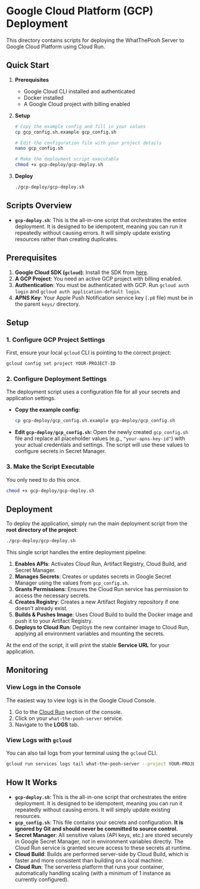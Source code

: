 # Google Cloud Platform (GCP) Deployment

This directory contains scripts for deploying the WhatThePooh Server to Google Cloud Platform using Cloud Run.

## Quick Start

1. **Prerequisites**
   - Google Cloud CLI installed and authenticated
   - Docker installed
   - A Google Cloud project with billing enabled

2. **Setup**
   ```bash
   # Copy the example config and fill in your values
   cp gcp_config.sh.example gcp_config.sh
   
   # Edit the configuration file with your project details
   nano gcp_config.sh
   
   # Make the deployment script executable
   chmod +x gcp-deploy/gcp-deploy.sh
   ```

3. **Deploy**
   ```bash
   ./gcp-deploy/gcp-deploy.sh
   ```

## Scripts Overview

*   **`gcp-deploy.sh`**: This is the all-in-one script that orchestrates the entire deployment. It is designed to be idempotent, meaning you can run it repeatedly without causing errors. It will simply update existing resources rather than creating duplicates.

## Prerequisites

1.  **Google Cloud SDK (`gcloud`)**: Install the SDK from [here](https://cloud.google.com/sdk/docs/install).
2.  **A GCP Project**: You need an active GCP project with billing enabled.
3.  **Authentication**: You must be authenticated with GCP. Run `gcloud auth login` and `gcloud auth application-default login`.
4.  **APNS Key**: Your Apple Push Notification service key (`.p8` file) must be in the parent `keys/` directory.

## Setup

### 1. Configure GCP Project Settings

First, ensure your local `gcloud` CLI is pointing to the correct project:

```bash
gcloud config set project YOUR-PROJECT-ID
```

### 2. Configure Deployment Settings

The deployment script uses a configuration file for all your secrets and application settings.

*   **Copy the example config:**
    ```bash
    cp gcp-deploy/gcp_config.sh.example gcp-deploy/gcp_config.sh
    ```

*   **Edit `gcp-deploy/gcp_config.sh`:**
    Open the newly created `gcp_config.sh` file and replace all placeholder values (e.g., `"your-apns-key-id"`) with your actual credentials and settings. The script will use these values to configure secrets in Secret Manager.

### 3. Make the Script Executable

You only need to do this once.

```bash
chmod +x gcp-deploy/gcp-deploy.sh
```

## Deployment

To deploy the application, simply run the main deployment script from the **root directory of the project**:

```bash
./gcp-deploy/gcp-deploy.sh
```

This single script handles the entire deployment pipeline:

1.  **Enables APIs**: Activates Cloud Run, Artifact Registry, Cloud Build, and Secret Manager.
2.  **Manages Secrets**: Creates or updates secrets in Google Secret Manager using the values from `gcp_config.sh`.
3.  **Grants Permissions**: Ensures the Cloud Run service has permission to access the necessary secrets.
4.  **Creates Registry**: Creates a new Artifact Registry repository if one doesn't already exist.
5.  **Builds & Pushes Image**: Uses Cloud Build to build the Docker image and push it to your Artifact Registry.
6.  **Deploys to Cloud Run**: Deploys the new container image to Cloud Run, applying all environment variables and mounting the secrets.

At the end of the script, it will print the stable **Service URL** for your application.

## Monitoring

### View Logs in the Console

The easiest way to view logs is in the Google Cloud Console.

1.  Go to the [Cloud Run](https://console.cloud.google.com/run) section of the console.
2.  Click on your `what-the-pooh-server` service.
3.  Navigate to the **LOGS** tab.

### View Logs with `gcloud`

You can also tail logs from your terminal using the `gcloud` CLI.

```bash
gcloud run services logs tail what-the-pooh-server --project YOUR-PROJECT-ID --region us-west1
```

## How It Works

*   **`gcp-deploy.sh`**: This is the all-in-one script that orchestrates the entire deployment. It is designed to be idempotent, meaning you can run it repeatedly without causing errors. It will simply update existing resources.
*   **`gcp_config.sh`**: This file contains your secrets and configuration. **It is ignored by Git and should never be committed to source control.**
*   **Secret Manager**: All sensitive values (API keys, etc.) are stored securely in Google Secret Manager, not in environment variables directly. The Cloud Run service is granted secure access to these secrets at runtime.
*   **Cloud Build**: Builds are performed server-side by Cloud Build, which is faster and more consistent than building on a local machine.
*   **Cloud Run**: The serverless platform that runs your container, automatically handling scaling (with a minimum of 1 instance as currently configured). 